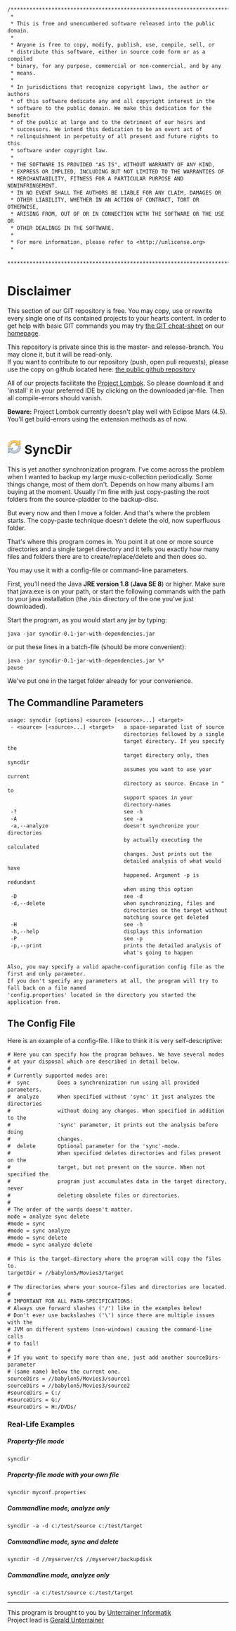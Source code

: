 ```
/**************************************************************************
 * 
 * This is free and unencumbered software released into the public domain.
 *
 * Anyone is free to copy, modify, publish, use, compile, sell, or
 * distribute this software, either in source code form or as a compiled
 * binary, for any purpose, commercial or non-commercial, and by any
 * means.
 *
 * In jurisdictions that recognize copyright laws, the author or authors
 * of this software dedicate any and all copyright interest in the
 * software to the public domain. We make this dedication for the benefit
 * of the public at large and to the detriment of our heirs and
 * successors. We intend this dedication to be an overt act of
 * relinquishment in perpetuity of all present and future rights to this
 * software under copyright law.
 *
 * THE SOFTWARE IS PROVIDED "AS IS", WITHOUT WARRANTY OF ANY KIND,
 * EXPRESS OR IMPLIED, INCLUDING BUT NOT LIMITED TO THE WARRANTIES OF
 * MERCHANTABILITY, FITNESS FOR A PARTICULAR PURPOSE AND NONINFRINGEMENT.
 * IN NO EVENT SHALL THE AUTHORS BE LIABLE FOR ANY CLAIM, DAMAGES OR
 * OTHER LIABILITY, WHETHER IN AN ACTION OF CONTRACT, TORT OR OTHERWISE,
 * ARISING FROM, OUT OF OR IN CONNECTION WITH THE SOFTWARE OR THE USE OR
 * OTHER DEALINGS IN THE SOFTWARE.
 *
 * For more information, please refer to <http://unlicense.org>
 * 
 ***************************************************************************/
```
 
# Disclaimer

This section of our GIT repository is free. You may copy, use or rewrite every single one of its contained projects to your hearts content.
In order to get help with basic GIT commands you may try [the GIT cheat-sheet][coding] on our [homepage][homepage].  

This repository is private since this is the master- and release-branch. You may clone it, but it will be read-only.  
If you want to contribute to our repository (push, open pull requests), please use the copy on github located here: [the public github repository][github]

All of our projects facilitate the [Project Lombok][lombok]. So please download it and 'install' it in your preferred IDE by clicking on the downloaded jar-file. Then all compile-errors should vanish.  

**Beware:** Project Lombok currently doesn't play well with Eclipse Mars (4.5). You'll get build-errors using the extension methods as of now.


# [![SyncDir Icon](icon.png)][icon_linkback] SyncDir
This is yet another synchronization program.
I've come across the problem when I wanted to backup my large music-collection periodically. Some things change, most of them don't. Depends on how many albums I am buying at the moment.
Usually I'm fine with just copy-pasting the root folders from the source-pladder to the backup-disc.

But every now and then I move a folder. And that's where the problem starts. The copy-paste technique doesn't delete the old, now superfluous folder.

That's where this program comes in. You point it at one or more source directories and a single target directory and it tells you exactly how many files and folders there are to create/replace/delete and then does so.

You may use it with a config-file or command-line parameters.

First, you'll need the Java **JRE version 1.8** (**Java SE 8**) or higher.
Make sure that java.exe is on your path, or start the following commands with the path to your java installation (the `/bin` directory of the one you've just downloaded).

Start the program, as you would start any jar by typing:
```
java -jar syncdir-0.1-jar-with-dependencies.jar
```
or put these lines in a batch-file (should be more convenient):
```
java -jar syncdir-0.1-jar-with-dependencies.jar %*
pause
```
We've put one in the target folder already for your convenience.

## The Commandline Parameters

```dos
usage: syncdir [options] <source> [<source>...] <target>
 - <source> [<source>...] <target>   a space-separated list of source
                                     directories followed by a single
                                     target directory. If you specify the
                                     target directory only, then syncdir
                                     assumes you want to use your current
                                     directory as source. Encase in " to
                                     support spaces in your
                                     directory-names
 -?                                  see -h
 -A                                  see -a
 -a,--analyze                        doesn't synchronize your directories
                                     by actually executing the calculated
                                     changes. Just prints out the
                                     detailed analysis of what would have
                                     happened. Argument -p is redundant
                                     when using this option
 -D                                  see -d
 -d,--delete                         when synchronizing, files and
                                     directories on the target without
                                     matching source get deleted
 -H                                  see -h
 -h,--help                           displays this information
 -P                                  see -p
 -p,--print                          prints the detailed analysis of
                                     what's going to happen
                                     
Also, you may specify a valid apache-configuration config file as the first and only parameter.
If you don't specify any parameters at all, the program will try to fall back on a file named
'config.properties' located in the directory you started the application from.
```

## The Config File  

Here is an example of a config-file. I like to think it is very self-descriptive:

``` properties
# Here you can specify how the program behaves. We have several modes
# at your disposal which are described in detail below.
#
# Currently supported modes are:
#  sync			Does a synchronization run using all provided parameters.
#  analyze		When specified without 'sync' it just analyzes the directories
#				without doing any changes. When specified in addition to the
#				'sync' parameter, it prints out the analysis before doing
#				changes.
#  delete		Optional parameter for the 'sync'-mode.
#				When specified deletes directories and files present on the
#				target, but not present on the source. When not specified the
#				program just accumulates data in the target directory, never
#				deleting obsolete files or directories.
#
# The order of the words doesn't matter.
mode = analyze sync delete
#mode = sync
#mode = sync analyze
#mode = sync delete
#mode = sync analyze delete

# This is the target-directory where the program will copy the files to. 
targetDir = //babylon5/Movies3/target

# The directories where your source-files and directories are located.
#
# IMPORTANT FOR ALL PATH-SPECIFICATIONS:
# Always use forward slashes ('/') like in the examples below!
# Don't ever use backslashes ('\') since there are multiple issues with the
# JVM on different systems (non-windows) causing the command-line calls
# to fail!
#
# If you want to specify more than one, just add another sourceDirs-parameter
# (same name) below the current one.
sourceDirs = //babylon5/Movies3/source1
sourceDirs = //babylon5/Movies3/source2
#sourceDirs = C:/
#sourceDirs = G:/
#sourceDirs = H:/DVDs/
```

### Real-Life Examples  

##### Property-file mode
```dos
syncdir
```

##### Property-file mode with your own file
```dos
syncdir myconf.properties
```

##### Commandline mode, analyze only  
```dos
syncdir -a -d c:/test/source c:/test/target
```

##### Commandline mode, sync and delete
```dos
syncdir -d //myserver/c$ //myserver/backupdisk
```

##### Commandline mode, analyze only  
```dos
syncdir -a c:/test/source c:/test/target
```

---
This program is brought to you by [Unterrainer Informatik][homepage]  
Project lead is [Gerald Unterrainer][geraldmail]

[geraldmail]: mailto:gerald@unterrainer.info
[homepage]: http://www.unterrainer.info
[coding]: http://www.unterrainer.info/Home/Coding
[makemkv]: http://www.makemkv.com/
[lombok]: https://projectlombok.org
[github]: https://github.com/UnterrainerInformatik/syncdir
[icon_linkback]: http://www.visualpharm.com/
